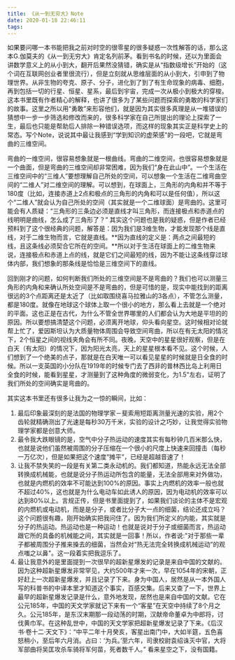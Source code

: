 ```yaml
---
title: 《从一到无穷大》Note
date: 2020-01-18 22:46:11
tags: 
---
```

如果要问哪一本书能把我之前对时空的很零星的很多疑惑一次性解答的话，那么这本G.伽莫夫的《从一到无穷大》肯定名列前茅。看到书名的时候，还以为里面会讲数学意义上的从小到大，翻开后果然没猜错，确实是从“指数级增长”开始的（这个词在互联网创业者里很流行），但是立刻就从思维层面的从小到大，引申到了物理世界。从非生物的夸克、原子、分子，进化到了到了有生命现象的病毒、细胞，再到包括一切的行星、恒星、星系，最后到宇宙，完成一次从极小到极大的穿梭。这本书里既有作者精心的解释，也讲了很多为了某些问题而探索的勇敢的科学家们的故事。这里之所以用“勇敢”来形容他们，就是因为其实很多真理是从一堆错误的猜想中一步一步筛选和修改而来的，很多科学家在自己所提出的理论上探索了一生，最后也只能是帮助后人排除一种错误选项，而这样的现象其实正是科学史上的常态。写个Note，说说其中最让我感到“学到知识的虚荣感”的一段吧，它就是弯曲的三维空间。

弯曲的一维空间，很容易想象就是一根曲线。弯曲的二维空间，也很容易想象就是一个曲面，但是弯曲的三维空间却非常困难，因为我们“身在此山中”。一个生活在三维空间中的“三维人”要想理解自己所处的空间，可以想象一个生活在二维弯曲空间的“二维人”对二维空间的理解。可以想到，在球面上，三角形的内角和并不等于180度（比如，连接赤道上2点和极点的三角形的内角和可以是任何值），所以这个“二维人”就会认为自己所处的空间（其实就是一个二维球面）是弯曲的。这里可能会有人质疑：“三角形的三条边必须是直线才叫三角形，而连接极点和赤道点的线明明是曲线，怎么成了三角形了？” 其实这个问题也是我的疑惑，但是作者已经预料到了这个很经典的问题，解答是：因为我们是3维生物，才能发现那个线是直线，对于二维生物而言，它就是直线。**因为直线的定义是：两点之间最短的线，且这条线必须契合它所在的空间。**所以对于生活在球面上的二维生物来说，连接极点和赤道上点的线，就是它们之间最短的线，因为不能让这条线穿过球体内部，我们想象的那条线是恰恰是三维空间下的直线。
<!-- more -->

回到刚才的问题，如何判断我们所处的三维空间是不是弯曲的？我们也可以测量三角形的内角和来确认所处空间是不是弯曲的，但是可惜的是，现实中能找到的距离很远的3个点距离还是太近了（比如取围绕喜马拉雅山的3各点），不管怎么测量，都是180度。就像在地球这个球体上取一个很小的地方，那么看上去就是一个绝对的平面。这也正是在古代，为什么不管全世界哪里的人们都会认为大地是平坦的的原因。所以要想搞清楚这个问题，必须离开地球，仰头看向星空。这时候相对论就帮上忙了，爱因斯坦认为大质量物体周围会导致空间弯曲，所以在有无太阳的情况下，2个恒星之间的视线夹角会有所不同。夜晚，天空中的星星很好观察，但是在白天（有太阳）的情况下，因为阳光太亮，天上的星星根本看不见。这个时候，人们想到了一个绝美的点子，那就是在白天唯一可以看见星星的时候就是日全食的时候。所以一支英国的小分队在1919年的时候专门去了西非的普林西比岛上利用日全食的时候，能看到星星，才测量到了这种角度的微弱变化，为1.5"左右，证明了我们所处的空间确实是弯曲的。

其实这本书里还有很多让我为之一惊的瞬间，比如：
1. 最后印象最深刻的是法国的物理学家－斐索用短距离测量光速的实验，用2个齿轮就精确测出了光速是每秒30万千米，实验的设计之巧妙，让我觉得实验物理学家都是创意大师。
2. 最令我大跌眼镜的是，空气中分子热运动的速度其实有每秒钟几百米那么快，也就是说他们虽然被周围的分子压缩在一个很小的尺度上快速来回撞击（每秒一万亿次），但是如果把这个速度“摊平”，已经是超越音速了！
3. 让我不禁失笑的一段是有关第二类永动机的。我们都知道，热能永远无法全部转换成机械能，也就是说分子热运动所包含的能量，无法全部用来对外做功，也就是内燃机的效率不可能达到100%的原因。事实上内燃机的效率一般也就不超过40%，这也就是为什么电动车如此诱人的原因，因为电动机的效率可以达到80%以上。言规正传，但是书里面提到了，如果我们谈论的主体不是宏观的内燃机或电动机，而是是分子，或者比分子大一点的细菌，结论还成立吗？这个问题很有趣，刚开始确实把我问住了。因为我们所定义的内能，其实就是分子的热运动。热运动也是一种运动！也就是说对于分子或细菌而言，热运动跟它所的具备的机械能之间，其实就是一回事！所以，作者说:"对于那些一辈子都被周围分子推来搡去的细菌，当然会对“热无法完全转换成机械运动”的观点嗤之以鼻"。这一段着实把我逗乐了。
4. 最让我意外的是里面提到一次很早的超新星爆发的记录是来自中国的文献的。因为这种超新星爆发非常罕见，大约500年才来一次，早在1054年的宋朝，正好赶上一次超新星爆发，并且记录了下来。身为中国人，居然是从一本外国人写的科普书的中译本里才知道这个事实，百感交集。后来又查了一下，世界上最早的超新星爆发记录是什么，意外地发现，居然也是来自中国的文献。它在公元185年，中国的天文学家就记下来有一个“客星”在天空中持续了8个月之久。公元185年，是东汉末期那一段动荡的时期，汉献帝命董卓为中郎将，讨伐黄巾军。在这种乱世中，中国的天文学家把超新星爆发记录了下来。《后汉书·卷十二·天文下》：“中平二年十月癸亥，客星出南门中，大如半筵，五色喜怒稍小，至后年六月消。占曰：‘为兵。’至六年，司隶校尉袁绍诛灭中官，大将军部曲将吴匡攻杀车骑将军何苗，死者数千人。”
看来星空之下，没有国籍。
